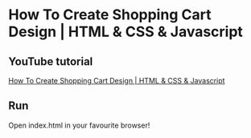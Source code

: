 # How To Create Shopping Cart Design | HTML & CSS & Javascript

## YouTube tutorial

[How To Create Shopping Cart Design | HTML & CSS & Javascript](https://youtu.be/N63-62teVkM)

## Run

Open index.html in your favourite browser!
